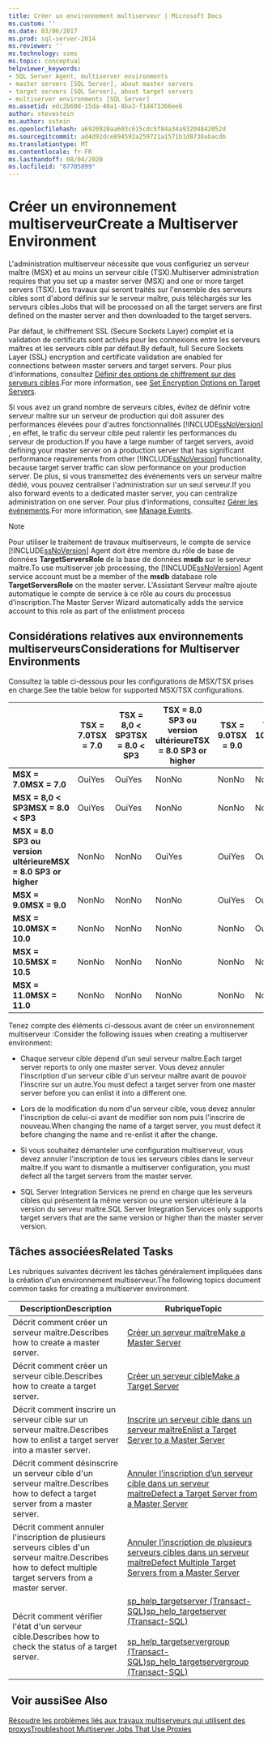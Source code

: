 ```yaml
---
title: Créer un environnement multiserveur | Microsoft Docs
ms.custom: ''
ms.date: 03/06/2017
ms.prod: sql-server-2014
ms.reviewer: ''
ms.technology: ssms
ms.topic: conceptual
helpviewer_keywords:
- SQL Server Agent, multiserver environments
- master servers [SQL Server], about master servers
- target servers [SQL Server], about target servers
- multiserver environments [SQL Server]
ms.assetid: edc2b60d-15da-40a1-8ba3-f1d473366ee6
author: stevestein
ms.author: sstein
ms.openlocfilehash: a6920920aa603c615cdc5f84a34a93204842052d
ms.sourcegitcommit: ad4d92dce894592a259721a1571b1d8736abacdb
ms.translationtype: MT
ms.contentlocale: fr-FR
ms.lasthandoff: 08/04/2020
ms.locfileid: "87705899"
---
```

# <a name="create-a-multiserver-environment"></a><span data-ttu-id="bcc70-102">Créer un environnement multiserveur</span><span class="sxs-lookup"><span data-stu-id="bcc70-102">Create a Multiserver Environment</span></span>
  <span data-ttu-id="bcc70-103">L'administration multiserveur nécessite que vous configuriez un serveur maître (MSX) et au moins un serveur cible (TSX).</span><span class="sxs-lookup"><span data-stu-id="bcc70-103">Multiserver administration requires that you set up a master server (MSX) and one or more target servers (TSX).</span></span> <span data-ttu-id="bcc70-104">Les travaux qui seront traités sur l'ensemble des serveurs cibles sont d'abord définis sur le serveur maître, puis téléchargés sur les serveurs cibles.</span><span class="sxs-lookup"><span data-stu-id="bcc70-104">Jobs that will be processed on all the target servers are first defined on the master server and then downloaded to the target servers.</span></span>  
  
 <span data-ttu-id="bcc70-105">Par défaut, le chiffrement SSL (Secure Sockets Layer) complet et la validation de certificats sont activés pour les connexions entre les serveurs maîtres et les serveurs cible par défaut.</span><span class="sxs-lookup"><span data-stu-id="bcc70-105">By default, full Secure Sockets Layer (SSL) encryption and certificate validation are enabled for connections between master servers and target servers.</span></span> <span data-ttu-id="bcc70-106">Pour plus d’informations, consultez [Définir des options de chiffrement sur des serveurs cibles](set-encryption-options-on-target-servers.md).</span><span class="sxs-lookup"><span data-stu-id="bcc70-106">For more information, see [Set Encryption Options on Target Servers](set-encryption-options-on-target-servers.md).</span></span>  
  
 <span data-ttu-id="bcc70-107">Si vous avez un grand nombre de serveurs cibles, évitez de définir votre serveur maître sur un serveur de production qui doit assurer des performances élevées pour d'autres fonctionnalités [!INCLUDE[ssNoVersion](../../includes/ssnoversion-md.md)] , en effet, le trafic du serveur cible peut ralentir les performances du serveur de production.</span><span class="sxs-lookup"><span data-stu-id="bcc70-107">If you have a large number of target servers, avoid defining your master server on a production server that has significant performance requirements from other [!INCLUDE[ssNoVersion](../../includes/ssnoversion-md.md)] functionality, because target server traffic can slow performance on your production server.</span></span> <span data-ttu-id="bcc70-108">De plus, si vous transmettez des événements vers un serveur maître dédié, vous pouvez centraliser l'administration sur un seul serveur.</span><span class="sxs-lookup"><span data-stu-id="bcc70-108">If you also forward events to a dedicated master server, you can centralize administration on one server.</span></span> <span data-ttu-id="bcc70-109">Pour plus d’informations, consultez [Gérer les événements](manage-events.md).</span><span class="sxs-lookup"><span data-stu-id="bcc70-109">For more information, see [Manage Events](manage-events.md).</span></span>  
  
> [!NOTE]  
>  <span data-ttu-id="bcc70-110">Pour utiliser le traitement de travaux multiserveurs, le compte de service [!INCLUDE[ssNoVersion](../../includes/ssnoversion-md.md)] Agent doit être membre du rôle de base de données **TargetServersRole** de la base de données **msdb** sur le serveur maître.</span><span class="sxs-lookup"><span data-stu-id="bcc70-110">To use multiserver job processing, the [!INCLUDE[ssNoVersion](../../includes/ssnoversion-md.md)] Agent service account must be a member of the **msdb** database role **TargetServersRole** on the master server.</span></span> <span data-ttu-id="bcc70-111">L'Assistant Serveur maître ajoute automatique le compte de service à ce rôle au cours du processus d'inscription.</span><span class="sxs-lookup"><span data-stu-id="bcc70-111">The Master Server Wizard automatically adds the service account to this role as part of the enlistment process</span></span>  
  
## <a name="considerations-for-multiserver-environments"></a><span data-ttu-id="bcc70-112">Considérations relatives aux environnements multiserveurs</span><span class="sxs-lookup"><span data-stu-id="bcc70-112">Considerations for Multiserver Environments</span></span>  
 <span data-ttu-id="bcc70-113">Consultez la table ci-dessous pour les configurations de MSX/TSX prises en charge.</span><span class="sxs-lookup"><span data-stu-id="bcc70-113">See the table below for supported MSX/TSX configurations.</span></span>  
  
||<span data-ttu-id="bcc70-114">**TSX = 7.0**</span><span class="sxs-lookup"><span data-stu-id="bcc70-114">**TSX = 7.0**</span></span>|<span data-ttu-id="bcc70-115">**TSX = 8,0 < SP3**</span><span class="sxs-lookup"><span data-stu-id="bcc70-115">**TSX = 8.0 < SP3**</span></span>|<span data-ttu-id="bcc70-116">**TSX = 8.0 SP3 ou version ultérieure**</span><span class="sxs-lookup"><span data-stu-id="bcc70-116">**TSX = 8.0 SP3 or higher**</span></span>|<span data-ttu-id="bcc70-117">**TSX = 9.0**</span><span class="sxs-lookup"><span data-stu-id="bcc70-117">**TSX = 9.0**</span></span>|<span data-ttu-id="bcc70-118">**TSX = 10.0**</span><span class="sxs-lookup"><span data-stu-id="bcc70-118">**TSX= 10.0**</span></span>|<span data-ttu-id="bcc70-119">**TSX = 10.5**</span><span class="sxs-lookup"><span data-stu-id="bcc70-119">**TSX = 10.5**</span></span>|<span data-ttu-id="bcc70-120">**TSX = 11.0**</span><span class="sxs-lookup"><span data-stu-id="bcc70-120">**TSX = 11.0**</span></span>|  
|-|--------------------|---------------------------|----------------------------------|--------------------|--------------------|---------------------|---------------------|  
|<span data-ttu-id="bcc70-121">**MSX = 7.0**</span><span class="sxs-lookup"><span data-stu-id="bcc70-121">**MSX = 7.0**</span></span>|<span data-ttu-id="bcc70-122">Oui</span><span class="sxs-lookup"><span data-stu-id="bcc70-122">Yes</span></span>|<span data-ttu-id="bcc70-123">Oui</span><span class="sxs-lookup"><span data-stu-id="bcc70-123">Yes</span></span>|<span data-ttu-id="bcc70-124">Non</span><span class="sxs-lookup"><span data-stu-id="bcc70-124">No</span></span>|<span data-ttu-id="bcc70-125">Non</span><span class="sxs-lookup"><span data-stu-id="bcc70-125">No</span></span>|<span data-ttu-id="bcc70-126">Non</span><span class="sxs-lookup"><span data-stu-id="bcc70-126">No</span></span>|<span data-ttu-id="bcc70-127">Non</span><span class="sxs-lookup"><span data-stu-id="bcc70-127">No</span></span>|<span data-ttu-id="bcc70-128">Non</span><span class="sxs-lookup"><span data-stu-id="bcc70-128">No</span></span>|  
|<span data-ttu-id="bcc70-129">**MSX = 8,0 < SP3**</span><span class="sxs-lookup"><span data-stu-id="bcc70-129">**MSX = 8.0 < SP3**</span></span>|<span data-ttu-id="bcc70-130">Oui</span><span class="sxs-lookup"><span data-stu-id="bcc70-130">Yes</span></span>|<span data-ttu-id="bcc70-131">Oui</span><span class="sxs-lookup"><span data-stu-id="bcc70-131">Yes</span></span>|<span data-ttu-id="bcc70-132">Non</span><span class="sxs-lookup"><span data-stu-id="bcc70-132">No</span></span>|<span data-ttu-id="bcc70-133">Non</span><span class="sxs-lookup"><span data-stu-id="bcc70-133">No</span></span>|<span data-ttu-id="bcc70-134">Non</span><span class="sxs-lookup"><span data-stu-id="bcc70-134">No</span></span>|<span data-ttu-id="bcc70-135">Non</span><span class="sxs-lookup"><span data-stu-id="bcc70-135">No</span></span>|<span data-ttu-id="bcc70-136">Non</span><span class="sxs-lookup"><span data-stu-id="bcc70-136">No</span></span>|  
|<span data-ttu-id="bcc70-137">**MSX = 8.0 SP3 ou version ultérieure**</span><span class="sxs-lookup"><span data-stu-id="bcc70-137">**MSX = 8.0 SP3 or higher**</span></span>|<span data-ttu-id="bcc70-138">Non</span><span class="sxs-lookup"><span data-stu-id="bcc70-138">No</span></span>|<span data-ttu-id="bcc70-139">Non</span><span class="sxs-lookup"><span data-stu-id="bcc70-139">No</span></span>|<span data-ttu-id="bcc70-140">Oui</span><span class="sxs-lookup"><span data-stu-id="bcc70-140">Yes</span></span>|<span data-ttu-id="bcc70-141">Oui</span><span class="sxs-lookup"><span data-stu-id="bcc70-141">Yes</span></span>|<span data-ttu-id="bcc70-142">Oui</span><span class="sxs-lookup"><span data-stu-id="bcc70-142">Yes</span></span>|<span data-ttu-id="bcc70-143">Oui</span><span class="sxs-lookup"><span data-stu-id="bcc70-143">Yes</span></span>|<span data-ttu-id="bcc70-144">Oui</span><span class="sxs-lookup"><span data-stu-id="bcc70-144">Yes</span></span>|  
|<span data-ttu-id="bcc70-145">**MSX = 9.0**</span><span class="sxs-lookup"><span data-stu-id="bcc70-145">**MSX = 9.0**</span></span>|<span data-ttu-id="bcc70-146">Non</span><span class="sxs-lookup"><span data-stu-id="bcc70-146">No</span></span>|<span data-ttu-id="bcc70-147">Non</span><span class="sxs-lookup"><span data-stu-id="bcc70-147">No</span></span>|<span data-ttu-id="bcc70-148">Non</span><span class="sxs-lookup"><span data-stu-id="bcc70-148">No</span></span>|<span data-ttu-id="bcc70-149">Oui</span><span class="sxs-lookup"><span data-stu-id="bcc70-149">Yes</span></span>|<span data-ttu-id="bcc70-150">Oui</span><span class="sxs-lookup"><span data-stu-id="bcc70-150">Yes</span></span>|<span data-ttu-id="bcc70-151">Oui</span><span class="sxs-lookup"><span data-stu-id="bcc70-151">Yes</span></span>|<span data-ttu-id="bcc70-152">Oui</span><span class="sxs-lookup"><span data-stu-id="bcc70-152">Yes</span></span>|  
|<span data-ttu-id="bcc70-153">**MSX = 10.0**</span><span class="sxs-lookup"><span data-stu-id="bcc70-153">**MSX = 10.0**</span></span>|<span data-ttu-id="bcc70-154">Non</span><span class="sxs-lookup"><span data-stu-id="bcc70-154">No</span></span>|<span data-ttu-id="bcc70-155">Non</span><span class="sxs-lookup"><span data-stu-id="bcc70-155">No</span></span>|<span data-ttu-id="bcc70-156">Non</span><span class="sxs-lookup"><span data-stu-id="bcc70-156">No</span></span>|<span data-ttu-id="bcc70-157">Non</span><span class="sxs-lookup"><span data-stu-id="bcc70-157">No</span></span>|<span data-ttu-id="bcc70-158">Oui</span><span class="sxs-lookup"><span data-stu-id="bcc70-158">Yes</span></span>|<span data-ttu-id="bcc70-159">Oui</span><span class="sxs-lookup"><span data-stu-id="bcc70-159">Yes</span></span>|<span data-ttu-id="bcc70-160">Oui</span><span class="sxs-lookup"><span data-stu-id="bcc70-160">Yes</span></span>|  
|<span data-ttu-id="bcc70-161">**MSX = 10.5**</span><span class="sxs-lookup"><span data-stu-id="bcc70-161">**MSX = 10.5**</span></span>|<span data-ttu-id="bcc70-162">Non</span><span class="sxs-lookup"><span data-stu-id="bcc70-162">No</span></span>|<span data-ttu-id="bcc70-163">Non</span><span class="sxs-lookup"><span data-stu-id="bcc70-163">No</span></span>|<span data-ttu-id="bcc70-164">Non</span><span class="sxs-lookup"><span data-stu-id="bcc70-164">No</span></span>|<span data-ttu-id="bcc70-165">Non</span><span class="sxs-lookup"><span data-stu-id="bcc70-165">No</span></span>|<span data-ttu-id="bcc70-166">Non</span><span class="sxs-lookup"><span data-stu-id="bcc70-166">No</span></span>|<span data-ttu-id="bcc70-167">Oui</span><span class="sxs-lookup"><span data-stu-id="bcc70-167">Yes</span></span>|<span data-ttu-id="bcc70-168">Oui</span><span class="sxs-lookup"><span data-stu-id="bcc70-168">Yes</span></span>|  
|<span data-ttu-id="bcc70-169">**MSX = 11.0**</span><span class="sxs-lookup"><span data-stu-id="bcc70-169">**MSX = 11.0**</span></span>|<span data-ttu-id="bcc70-170">Non</span><span class="sxs-lookup"><span data-stu-id="bcc70-170">No</span></span>|<span data-ttu-id="bcc70-171">Non</span><span class="sxs-lookup"><span data-stu-id="bcc70-171">No</span></span>|<span data-ttu-id="bcc70-172">Non</span><span class="sxs-lookup"><span data-stu-id="bcc70-172">No</span></span>|<span data-ttu-id="bcc70-173">Non</span><span class="sxs-lookup"><span data-stu-id="bcc70-173">No</span></span>|<span data-ttu-id="bcc70-174">Non</span><span class="sxs-lookup"><span data-stu-id="bcc70-174">No</span></span>|<span data-ttu-id="bcc70-175">Non</span><span class="sxs-lookup"><span data-stu-id="bcc70-175">No</span></span>|<span data-ttu-id="bcc70-176">Oui</span><span class="sxs-lookup"><span data-stu-id="bcc70-176">Yes</span></span>|  
  
 <span data-ttu-id="bcc70-177">Tenez compte des éléments ci-dessous avant de créer un environnement multiserveur :</span><span class="sxs-lookup"><span data-stu-id="bcc70-177">Consider the following issues when creating a multiserver environment:</span></span>  
  
-   <span data-ttu-id="bcc70-178">Chaque serveur cible dépend d’un seul serveur maître.</span><span class="sxs-lookup"><span data-stu-id="bcc70-178">Each target server reports to only one master server.</span></span> <span data-ttu-id="bcc70-179">Vous devez annuler l'inscription d'un serveur cible d'un serveur maître avant de pouvoir l'inscrire sur un autre.</span><span class="sxs-lookup"><span data-stu-id="bcc70-179">You must defect a target server from one master server before you can enlist it into a different one.</span></span>  
  
-   <span data-ttu-id="bcc70-180">Lors de la modification du nom d'un serveur cible, vous devez annuler l'inscription de celui-ci avant de modifier son nom puis l'inscrire de nouveau.</span><span class="sxs-lookup"><span data-stu-id="bcc70-180">When changing the name of a target server, you must defect it before changing the name and re-enlist it after the change.</span></span>  
  
-   <span data-ttu-id="bcc70-181">Si vous souhaitez démanteler une configuration multiserveur, vous devez annuler l'inscription de tous les serveurs cibles dans le serveur maître.</span><span class="sxs-lookup"><span data-stu-id="bcc70-181">If you want to dismantle a multiserver configuration, you must defect all the target servers from the master server.</span></span>  
  
-   <span data-ttu-id="bcc70-182">SQL Server Integration Services ne prend en charge que les serveurs cibles qui présentent la même version ou une version ultérieure à la version du serveur maître.</span><span class="sxs-lookup"><span data-stu-id="bcc70-182">SQL Server Integration Services only supports target servers that are the same version or higher than the master server version.</span></span>  
  
## <a name="related-tasks"></a><span data-ttu-id="bcc70-183">Tâches associées</span><span class="sxs-lookup"><span data-stu-id="bcc70-183">Related Tasks</span></span>  
 <span data-ttu-id="bcc70-184">Les rubriques suivantes décrivent les tâches généralement impliquées dans la création d'un environnement multiserveur.</span><span class="sxs-lookup"><span data-stu-id="bcc70-184">The following topics document common tasks for creating a multiserver environment.</span></span>  
  
|<span data-ttu-id="bcc70-185">Description</span><span class="sxs-lookup"><span data-stu-id="bcc70-185">Description</span></span>|<span data-ttu-id="bcc70-186">Rubrique</span><span class="sxs-lookup"><span data-stu-id="bcc70-186">Topic</span></span>|  
|-----------------|-----------|  
|<span data-ttu-id="bcc70-187">Décrit comment créer un serveur maître.</span><span class="sxs-lookup"><span data-stu-id="bcc70-187">Describes how to create a master server.</span></span>|[<span data-ttu-id="bcc70-188">Créer un serveur maître</span><span class="sxs-lookup"><span data-stu-id="bcc70-188">Make a Master Server</span></span>](make-a-master-server.md)|  
|<span data-ttu-id="bcc70-189">Décrit comment créer un serveur cible.</span><span class="sxs-lookup"><span data-stu-id="bcc70-189">Describes how to create a target server.</span></span>|[<span data-ttu-id="bcc70-190">Créer un serveur cible</span><span class="sxs-lookup"><span data-stu-id="bcc70-190">Make a Target Server</span></span>](make-a-target-server.md)|  
|<span data-ttu-id="bcc70-191">Décrit comment inscrire un serveur cible sur un serveur maître.</span><span class="sxs-lookup"><span data-stu-id="bcc70-191">Describes how to enlist a target server into a master server.</span></span>|[<span data-ttu-id="bcc70-192">Inscrire un serveur cible dans un serveur maître</span><span class="sxs-lookup"><span data-stu-id="bcc70-192">Enlist a Target Server to a Master Server</span></span>](enlist-a-target-server-to-a-master-server.md)|  
|<span data-ttu-id="bcc70-193">Décrit comment désinscrire un serveur cible d'un serveur maître.</span><span class="sxs-lookup"><span data-stu-id="bcc70-193">Describes how to defect a target server from a master server.</span></span>|[<span data-ttu-id="bcc70-194">Annuler l’inscription d’un serveur cible dans un serveur maître</span><span class="sxs-lookup"><span data-stu-id="bcc70-194">Defect a Target Server from a Master Server</span></span>](defect-a-target-server-from-a-master-server.md)|  
|<span data-ttu-id="bcc70-195">Décrit comment annuler l'inscription de plusieurs serveurs cibles d'un serveur maître.</span><span class="sxs-lookup"><span data-stu-id="bcc70-195">Describes how to defect multiple target servers from a master server.</span></span>|[<span data-ttu-id="bcc70-196">Annuler l’inscription de plusieurs serveurs cibles dans un serveur maître</span><span class="sxs-lookup"><span data-stu-id="bcc70-196">Defect Multiple Target Servers from a Master Server</span></span>](defect-multiple-target-servers-from-a-master-server.md)|  
|<span data-ttu-id="bcc70-197">Décrit comment vérifier l'état d'un serveur cible.</span><span class="sxs-lookup"><span data-stu-id="bcc70-197">Describes how to check the status of a target server.</span></span>|[<span data-ttu-id="bcc70-198">sp_help_targetserver &#40;Transact-SQL&#41;</span><span class="sxs-lookup"><span data-stu-id="bcc70-198">sp_help_targetserver &#40;Transact-SQL&#41;</span></span>](/sql/relational-databases/system-stored-procedures/sp-help-targetserver-transact-sql)<br /><br /> [<span data-ttu-id="bcc70-199">sp_help_targetservergroup &#40;Transact-SQL&#41;</span><span class="sxs-lookup"><span data-stu-id="bcc70-199">sp_help_targetservergroup &#40;Transact-SQL&#41;</span></span>](/sql/relational-databases/system-stored-procedures/sp-help-targetservergroup-transact-sql)|  
  
## <a name="see-also"></a><span data-ttu-id="bcc70-200"> Voir aussi</span><span class="sxs-lookup"><span data-stu-id="bcc70-200">See Also</span></span>  
 [<span data-ttu-id="bcc70-201">Résoudre les problèmes liés aux travaux multiserveurs qui utilisent des proxys</span><span class="sxs-lookup"><span data-stu-id="bcc70-201">Troubleshoot Multiserver Jobs That Use Proxies</span></span>](troubleshoot-multiserver-jobs-that-use-proxies.md)  
  
  
